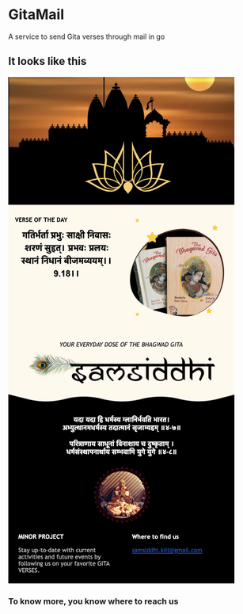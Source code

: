 # GitaMail

 A service to send Gita verses through mail in go

## It looks like this

![HTML Template](https://github.com/aloner-pro/GitaMail/blob/main/SS.png?raw=true)

### To know more, you know where to reach us
